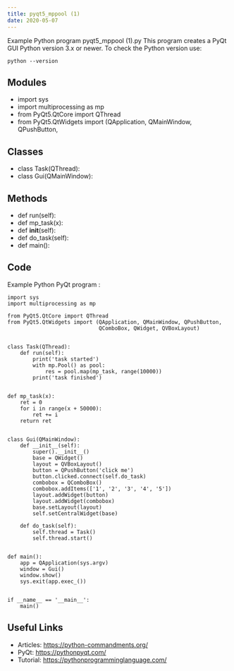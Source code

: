 ```yaml
---
title: pyqt5_mppool (1)
date: 2020-05-07
---
```

Example Python program pyqt5_mppool (1).py
This program creates a PyQt GUI
Python version 3.x or newer.
To check the Python version use:

    python --version

## Modules

* import sys
* import multiprocessing as mp
* from PyQt5.QtCore import QThread
* from PyQt5.QtWidgets import (QApplication, QMainWindow, QPushButton,

## Classes

* class Task(QThread):
* class Gui(QMainWindow):

## Methods

* def run(self):
* def mp_task(x):
* def __init__(self):
* def do_task(self):
* def main():

## Code

Example Python PyQt program :

    import sys
    import multiprocessing as mp
    
    from PyQt5.QtCore import QThread
    from PyQt5.QtWidgets import (QApplication, QMainWindow, QPushButton,
                                 QComboBox, QWidget, QVBoxLayout)
    
    
    class Task(QThread):
        def run(self):
            print('task started')
            with mp.Pool() as pool:
                res = pool.map(mp_task, range(10000))
            print('task finished')
    
    
    def mp_task(x):
        ret = 0
        for i in range(x + 50000):
            ret += i
        return ret
    
    
    class Gui(QMainWindow):
        def __init__(self):
            super().__init__()
            base = QWidget()
            layout = QVBoxLayout()
            button = QPushButton('click me')
            button.clicked.connect(self.do_task)
            combobox = QComboBox()
            combobox.addItems(['1', '2', '3', '4', '5'])
            layout.addWidget(button)
            layout.addWidget(combobox)
            base.setLayout(layout)
            self.setCentralWidget(base)
    
        def do_task(self):
            self.thread = Task()
            self.thread.start()
    
    
    def main():
        app = QApplication(sys.argv)
        window = Gui()
        window.show()
        sys.exit(app.exec_())
    
    
    if __name__ == '__main__':
        main()
    

## Useful Links

- Articles: https://python-commandments.org/
- PyQt: https://pythonpyqt.com/
- Tutorial: https://pythonprogramminglanguage.com/
